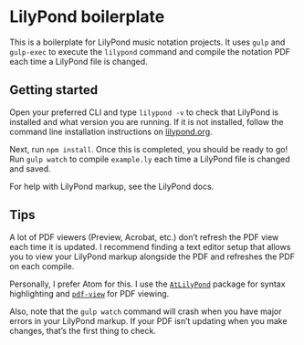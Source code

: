 # LilyPond boilerplate

This is a boilerplate for LilyPond music notation projects. It uses `gulp` and `gulp-exec` to execute the `lilypond` command and compile the notation PDF each time a LilyPond file is changed. 

## Getting started

Open your preferred CLI and type `lilypond -v` to check that LilyPond is installed and what version  you are running. If it is not installed, follow the command line installation instructions on [lilypond.org](http://lilypond.org/download.html).

Next, run `npm install`. Once this is completed, you should be ready to go! Run `gulp watch` to compile `example.ly` each time a LilyPond file is changed and saved.

For help with LilyPond markup, see the LilyPond docs.

## Tips

A lot of PDF viewers (Preview, Acrobat, etc.) don’t refresh the PDF view each time it is updated. I recommend finding a text editor setup that allows you to view your LilyPond markup alongside the PDF and refreshes the PDF on each compile.

Personally, I prefer Atom for this. I use the [`AtLilyPond`](https://atom.io/packages/atlilypond) package for syntax highlighting and [`pdf-view`](https://atom.io/packages/pdf-view) for PDF viewing.

Also, note that the `gulp watch` command will crash when you have major errors in your LilyPond markup. If your PDF isn’t updating when you make changes, that’s the first thing to check.
